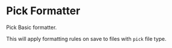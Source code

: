 # Pick Formatter

Pick Basic formatter.

This will apply formatting rules on save to files with `pick` file type.
